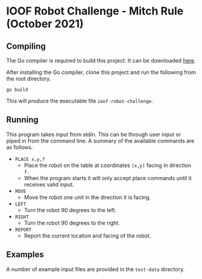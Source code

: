 # IOOF Robot Challenge - Mitch Rule (October 2021)

## Compiling
The Go compiler is required to build this project. It can be downloaded [here](https://golang.org/dl/).

After installing the Go compiler, clone this project and run the following from the root directory.

```
go build
```

This will produce the executable file `ioof-robot-challenge`.

## Running
This program takes input from stdin. This can be through user input or piped in from the command line. A summary of the available commands are as follows.

* `PLACE x,y,f`
  * Place the robot on the table at coordinates `(x,y)` facing in direction `f`.
  * When the program starts it will only accept place commands until it receives valid input.
* `MOVE`
  * Move the robot one unit in the direction it is facing.
* `LEFT`
  * Turn the robot 90 degrees to the left.
* `RIGHT`
  * Turn the robot 90 degrees to the right.
* `REPORT`
  * Report the current location and facing of the robot.

## Examples
A number of example input files are provided in the `test-data` directory.